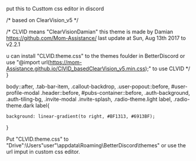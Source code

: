put this to Custtom css editor in discord

/* based on ClearVision_v5 */


/* CLVID means "ClearVisionDamian" 
this theme is made by Damian https://github.com/Mom-Assistance/
last update at Sun, Aug 13th 2017 to v2.2.1


u can install "CLVID.theme.css" to the themes foulder in BetterDiscord
or use "@import url(https://mom-Assistance.github.io/ClVID_basedClearVision_v5.min.css);"
to use CLVID */
}

body::after,
.tab-bar-item,
.callout-backdrop,
.user-popout::before,
#user-profile-modal .header::before,
#pubs-container::before,
.auth-background,
.auth-tiling-bg,
.invite-modal .invite-splash,
.radio-theme.light label,
.radio-theme.dark label{
  
    
    background: linear-gradient(to right, #BF1313, #6913BF);
    
}

Put "CLVID.theme.css" to "Drive":\Users\"user"\appdata\Roaming\BetterDiscord\themes"
or use the url imput in custom css editor.